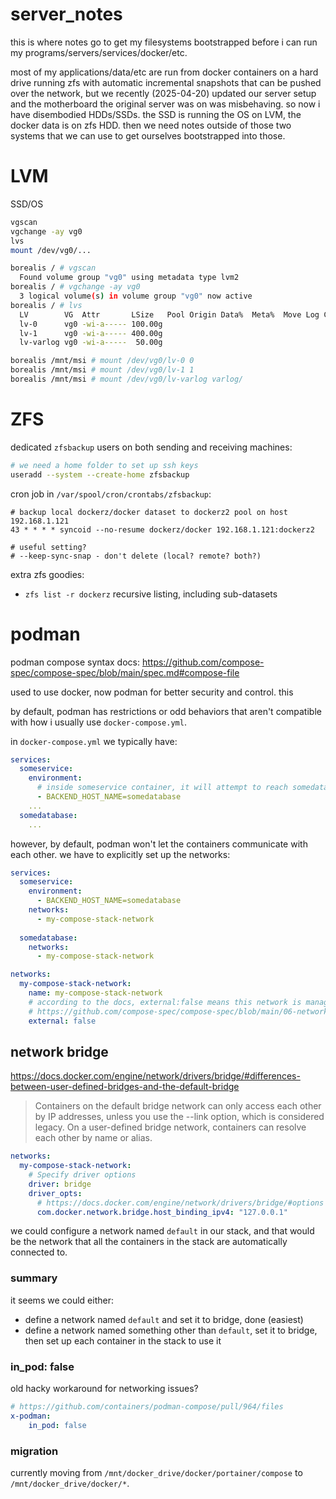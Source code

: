 # server_notes

this is where notes go to get my filesystems bootstrapped before i can run my programs/servers/services/docker/etc.

most of my applications/data/etc are run from docker containers on a hard drive running zfs with automatic incremental snapshots that can be pushed over the network, but we recently (2025-04-20) updated our server setup and the motherboard the original server was on was misbehaving. so now i have disembodied HDDs/SSDs. the SSD is running the OS on LVM, the docker data is on zfs HDD. then we need notes outside of those two systems that we can use to get ourselves bootstrapped into those.

# LVM

SSD/OS

```bash
vgscan
vgchange -ay vg0
lvs
mount /dev/vg0/...
```

```bash
borealis / # vgscan
  Found volume group "vg0" using metadata type lvm2
borealis / # vgchange -ay vg0
  3 logical volume(s) in volume group "vg0" now active
borealis / # lvs
  LV        VG  Attr       LSize   Pool Origin Data%  Meta%  Move Log Cpy%Sync Convert
  lv-0      vg0 -wi-a----- 100.00g                                                    
  lv-1      vg0 -wi-a----- 400.00g                                                    
  lv-varlog vg0 -wi-a-----  50.00g

borealis /mnt/msi # mount /dev/vg0/lv-0 0
borealis /mnt/msi # mount /dev/vg0/lv-1 1
borealis /mnt/msi # mount /dev/vg0/lv-varlog varlog/
```


# ZFS

dedicated `zfsbackup` users on both sending and receiving machines:
```bash
# we need a home folder to set up ssh keys
useradd --system --create-home zfsbackup
```

cron job in `/var/spool/cron/crontabs/zfsbackup`:
```
# backup local dockerz/docker dataset to dockerz2 pool on host 192.168.1.121
43 * * * * syncoid --no-resume dockerz/docker 192.168.1.121:dockerz2

# useful setting?
# --keep-sync-snap - don't delete (local? remote? both?)
```

extra zfs goodies:

* `zfs list -r dockerz` recursive listing, including sub-datasets

# podman

podman compose syntax docs: https://github.com/compose-spec/compose-spec/blob/main/spec.md#compose-file

used to use docker, now podman for better security and control. this 

by default, podman has restrictions or odd behaviors that aren't compatible with how i usually use `docker-compose.yml`.

in `docker-compose.yml` we typically have:

```yaml
services:
  someservice:
    environment:
      # inside someservice container, it will attempt to reach somedatabase container via DNS hostname `somedatabase`
      - BACKEND_HOST_NAME=somedatabase
    ...
  somedatabase:
    ...
```

however, by default, podman won't let the containers communicate with each other. we have to explicitly set up the networks:

```yaml
services:
  someservice:
    environment:
      - BACKEND_HOST_NAME=somedatabase
    networks:
      - my-compose-stack-network
    
  somedatabase:
    networks:
      - my-compose-stack-network

networks:
  my-compose-stack-network:
    name: my-compose-stack-network
    # according to the docs, external:false means this network is managed by this compose file/stack, not created/managed externally
    # https://github.com/compose-spec/compose-spec/blob/main/06-networks.md#external
    external: false
```

## network bridge

https://docs.docker.com/engine/network/drivers/bridge/#differences-between-user-defined-bridges-and-the-default-bridge

> Containers on the default bridge network can only access each other by IP addresses, unless you use the --link option, which is considered legacy. On a user-defined bridge network, containers can resolve each other by name or alias.

```yaml
networks:
  my-compose-stack-network:
    # Specify driver options
    driver: bridge
    driver_opts:
      # https://docs.docker.com/engine/network/drivers/bridge/#options
      com.docker.network.bridge.host_binding_ipv4: "127.0.0.1"
```

we could configure a network named `default` in our stack, and that would be the network that all the containers in the stack are automatically connected to.

### summary

it seems we could either:

* define a network named `default` and set it to bridge, done (easiest)
* define a network named something other than `default`, set it to bridge, then set up each container in the stack to use it

### in_pod: false

old hacky workaround for networking issues?

```yaml
# https://github.com/containers/podman-compose/pull/964/files
x-podman:
    in_pod: false
```

### migration

currently moving from `/mnt/docker_drive/docker/portainer/compose` to `/mnt/docker_drive/docker/*`.

